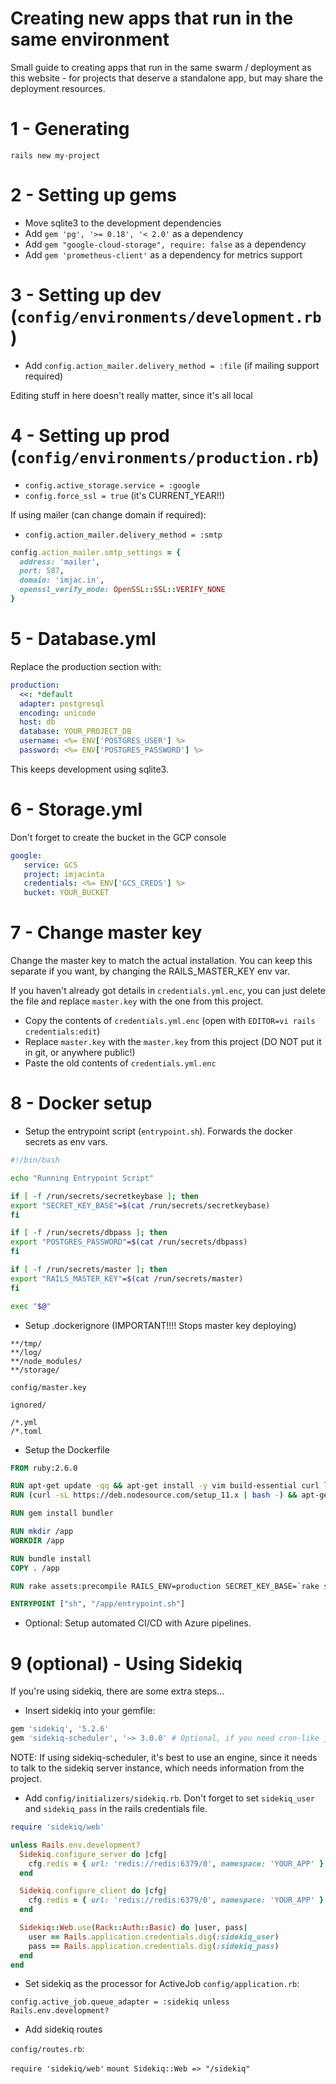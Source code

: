 Creating new apps that run in the same environment
====

Small guide to creating apps that run in the same swarm / deployment as this website - for projects that deserve a standalone app, but may share the deployment resources.


# 1 - Generating
`rails new my-project`

# 2 - Setting up gems
- Move sqlite3 to the development dependencies
- Add `gem 'pg', '>= 0.18', '< 2.0'` as a dependency
- Add `gem "google-cloud-storage", require: false` as a dependency
- Add `gem 'prometheus-client'` as a dependency for metrics support

# 3 - Setting up dev (`config/environments/development.rb`)
- Add `config.action_mailer.delivery_method = :file` (if mailing support required)

Editing stuff in here doesn't really matter, since it's all local

# 4 - Setting up prod (`config/environments/production.rb`)
- `config.active_storage.service = :google`
- `config.force_ssl = true` (it's CURRENT_YEAR!!)

If using mailer (can change domain if required):
- `config.action_mailer.delivery_method = :smtp`
```ruby
config.action_mailer.smtp_settings = {
  address: 'mailer', 
  port: 587, 
  domain: 'imjac.in',
  openssl_verify_mode: OpenSSL::SSL::VERIFY_NONE
}
```

# 5 - Database.yml
Replace the production section with:
```yml
production:
  <<: *default
  adapter: postgresql
  encoding: unicode
  host: db
  database: YOUR_PROJECT_DB
  username: <%= ENV['POSTGRES_USER'] %>
  password: <%= ENV['POSTGRES_PASSWORD'] %>
```

This keeps development using sqlite3. 

# 6 - Storage.yml
Don't forget to create the bucket in the GCP console
```yml
google:
   service: GCS
   project: imjacinta
   credentials: <%= ENV['GCS_CREDS'] %>
   bucket: YOUR_BUCKET
```

# 7 - Change master key
Change the master key to match the actual installation. You can keep this separate if you want, by changing the RAILS_MASTER_KEY env var.

If you haven't already got details in `credentials.yml.enc`, you can just delete the file and replace `master.key` with the one from this project.

- Copy the contents of `credentials.yml.enc` (open with `EDITOR=vi rails credentials:edit`)
- Replace `master.key` with the `master.key` from this project (DO NOT put it in git, or anywhere public!)
- Paste the old contents of `credentials.yml.enc`

# 8 - Docker setup
- Setup the entrypoint script (`entrypoint.sh`). Forwards the docker secrets as env vars.

```sh
#!/bin/bash

echo "Running Entrypoint Script"

if [ -f /run/secrets/secretkeybase ]; then
export "SECRET_KEY_BASE"=$(cat /run/secrets/secretkeybase)
fi

if [ -f /run/secrets/dbpass ]; then
export "POSTGRES_PASSWORD"=$(cat /run/secrets/dbpass)
fi

if [ -f /run/secrets/master ]; then
export "RAILS_MASTER_KEY"=$(cat /run/secrets/master)
fi

exec "$@"
```

- Setup .dockerignore (IMPORTANT!!!! Stops master key deploying)
```
**/tmp/
**/log/
**/node_modules/
**/storage/

config/master.key

ignored/

/*.yml
/*.toml
```

- Setup the Dockerfile
```Dockerfile
FROM ruby:2.6.0

RUN apt-get update -qq && apt-get install -y vim build-essential curl libpq-dev software-properties-common
RUN (curl -sL https://deb.nodesource.com/setup_11.x | bash -) && apt-get update -qq && apt-get install -y nodejs && npm install -g yarn

RUN gem install bundler

RUN mkdir /app
WORKDIR /app

RUN bundle install
COPY . /app

RUN rake assets:precompile RAILS_ENV=production SECRET_KEY_BASE=`rake secret` RAILS_MASTER_KEY=`rake secret`

ENTRYPOINT ["sh", "/app/entrypoint.sh"]
```

- Optional: Setup automated CI/CD with Azure pipelines. 

# 9 (optional) - Using Sidekiq
If you're using sidekiq, there are some extra steps...

- Insert sidekiq into your gemfile:
```ruby
gem 'sidekiq', '5.2.6'
gem 'sidekiq-scheduler', '~> 3.0.0' # Optional, if you need cron-like jobs
```

NOTE: If using sidekiq-scheduler, it's best to use an engine, since it needs to talk to the sidekiq server instance, which needs information from the project.

- Add `config/initializers/sidekiq.rb`. Don't forget to set `sidekiq_user` and `sidekiq_pass` in the rails credentials file.
```ruby
require 'sidekiq/web'

unless Rails.env.development?
  Sidekiq.configure_server do |cfg|
    cfg.redis = { url: 'redis://redis:6379/0', namespace: 'YOUR_APP' }  
  end

  Sidekiq.configure_client do |cfg|
    cfg.redis = { url: 'redis://redis:6379/0', namespace: 'YOUR_APP' }
  end

  Sidekiq::Web.use(Rack::Auth::Basic) do |user, pass|
    user == Rails.application.credentials.dig(:sidekiq_user)
    pass == Rails.application.credentials.dig(:sidekiq_pass)
  end
end
```

- Set sidekiq as the processor for ActiveJob
`config/application.rb`:

`config.active_job.queue_adapter = :sidekiq unless Rails.env.development?`

- Add sidekiq routes

`config/routes.rb`:

`require 'sidekiq/web'`
`mount Sidekiq::Web => "/sidekiq"`